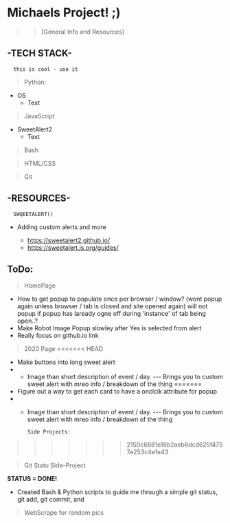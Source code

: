 # Michaels Project! ;)

> > [General Info and Resources]

## -TECH STACK-

      this is cool - use it

> Python:
- OS
   - Text

> JavaScript
- SweetAlert2
   - Text

> Bash

> HTML/CSS

> Git
##  -RESOURCES-
 
      SWQEETALERT()

 * Adding custom alerts and more

    - https://sweetalert2.github.io/
    - https://sweetalert.js.org/guides/
 ## ToDo:

 > HomePage
 - How to get popup to populate once per browser / window? (wont popup again unless browser / tab is closed and site opened again) will not popup if popup has laready ogne off during 'instance' of tab being open..?
 - Make Robot Image Popup slowley after Yes is selected from alert
 - Really focus on github.io link

 > 2020 Page
<<<<<<< HEAD
 - Make buttons into long sweet alert
 - - Image than short description of event / day. 
 ---  Brings you to custom sweet alert with mreo info / breakdown of the thing
=======
 - Figure out a way to get each card to have a onclcik attribute for popup
 - - Image than short description of event / day. 
 --- Brings you to custom sweet alert with mreo info / breakdown of the thing
 
 
         Side Projects:
>>>>>>> 2150c6881e18b2aeb6dcd625f4757e253c4e1e43


 >Git Statu Side-Project 
 
<b>STATUS  =  DONE!</b>
 - Created Bash & Python scripts to guide me through a simple git status, git add, git commit, and 


>WebScrape for random pics